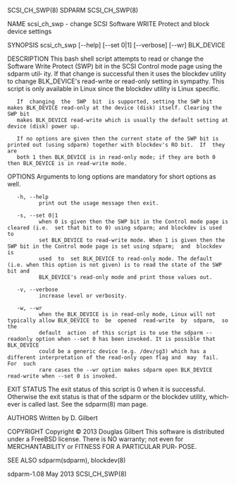 SCSI_CH_SWP(8)                                                        SDPARM                                                        SCSI_CH_SWP(8)

NAME
       scsi_ch_swp - change SCSI Software WRITE Protect and block device settings

SYNOPSIS
       scsi_ch_swp [--help] [--set 0|1] [--verbose] [--wr] BLK_DEVICE

DESCRIPTION
       This bash shell script attempts to read or change the Software Write Protect (SWP) bit in the SCSI Control mode page using the sdparm util‐
       ity.  If that change is successful then it uses the blockdev utility to change BLK_DEVICE's read-write or read-only  setting  in  sympathy.
       This script is only available in Linux since the blockdev utility is Linux specific.

       If  changing  the  SWP  bit  is supported, setting the SWP bit makes BLK_DEVICE read-only at the device (disk) itself. Clearing the SWP bit
       makes BLK_DEVICE read-write which is usually the default setting at device (disk) power up.

       If no options are given then the current state of the SWP bit is printed out (using sdparm) together with blockdev's RO bit.  If  they  are
       both 1 then BLK_DEVICE is in read-only mode; if they are both 0 then BLK_DEVICE is in read-write mode.

OPTIONS
       Arguments to long options are mandatory for short options as well.

       -h, --help
              print out the usage message then exit.

       -s, --set 0|1
              when 0 is given then the SWP bit in the Control mode page is cleared (i.e.  set that bit to 0) using sdparm; and blockdev is used to
              set BLK_DEVICE to read-write mode. When 1 is given then the SWP bit in the Control mode page is set using sdparm;  and  blockdev  is
              used  to  set BLK_DEVICE to read-only mode. The default (i.e. when this option is not given) is to read the state of the SWP bit and
              BLK_DEVICE's read-only mode and print those values out.

       -v, --verbose
              increase level or verbosity.

       -w, --wr
              when the BLK_DEVICE is in read-only mode, Linux will not typically allow BLK_DEVICE to  be  opened  read-write  by  sdparm,  so  the
              default  action  of this script is to use the sdparm --readonly option when --set 0 has been invoked. It is possible that BLK_DEVICE
              could be a generic device (e.g. /dev/sg3) which has a different interpretation of the read-only open flag and  may  fail.  For  such
              rare cases the --wr option makes sdparm open BLK_DEVICE read-write when --set 0 is invoked.

EXIT STATUS
       The  exit status of this script is 0 when it is successful. Otherwise the exit status is that of the sdparm or the blockdev utility, which‐
       ever is called last. See the sdparm(8) man page.

AUTHORS
       Written by D. Gilbert

COPYRIGHT
       Copyright © 2013 Douglas Gilbert
       This software is distributed under a FreeBSD license. There is NO warranty; not even for MERCHANTABILITY or FITNESS FOR A  PARTICULAR  PUR‐
       POSE.

SEE ALSO
       sdparm(sdparm), blockdev(8)

sdparm-1.08                                                          May 2013                                                       SCSI_CH_SWP(8)
